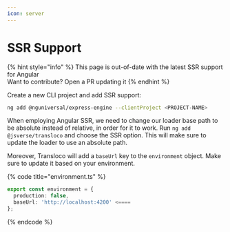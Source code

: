 ```yaml
---
icon: server
---
```


# SSR Support

{% hint style="info" %}
This page is out-of-date with the latest SSR support for Angular\
Want to contribute? Open a PR updating it
{% endhint %}

Create a new CLI project and add SSR support:

```bash
ng add @nguniversal/express-engine --clientProject <PROJECT-NAME>
```

When employing Angular SSR, we need to change our loader base path to be absolute instead of relative, in order for it to work. Run `ng add @jsverse/transloco` and choose the SSR option. This will make sure to update the loader to use an absolute path.

Moreover, Transloco will add a `baseUrl` key to the `environment` object. Make sure to update it based on your environment.

{% code title="environment.ts" %}
```typescript
export const environment = {
  production: false,
  baseUrl: 'http://localhost:4200' <====
};

```
{% endcode %}
